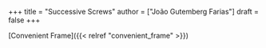 +++
title = "Successive Screws"
author = ["João Gutemberg Farias"]
draft = false
+++

[Convenient Frame]({{< relref "convenient_frame" >}})

